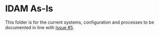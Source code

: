 # IDAM As-Is

This folder is for the current systems, configuration and processes to be documented in line with [Issue #5](https://github.com/nhsengland/it-standards/issues/5).
